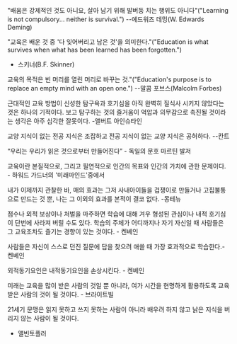 "배움은 강제적인 것도 아니요, 살아 남기 위해 발버둥 치는 행위도
아니다"("Learning is not compulsory... neither is survival.") --에드워즈
데밍(W. Edwards Deming)

"교육은 배운 것 중 '다 잊어버리고 남은 것'을 의미한다."("Education is
what survives when what has been learned has been forgotten.")
- 스키너(B.F. Skinner)

교육의 목적은 빈 머리를 열린 머리로 바꾸는 것."("Education's purpose is
to replace an empty mind with an open one.") --말콤 포브스(Malcolm
Forbes)

근대적인 교육 방법이 신성한 탐구욕과 호기심을 아직 완벽히 질식사 시키지
않았다는 것은 하나의 기적이다. 보고 탐구하는 것의 즐거움이 억압과
의무감으로 촉진될 것이라는 생각은 아주 심각한 잘못이다. -앨버트
아인슈타인

교양 지식이 없는 전공 지식은 조잡하고 전공 지식이 없는 교양 지식은
공허하다. --칸트

“우리는 우리가 읽은 것으로부터 만들어진다” - 독일의 문호 마르틴 발저

교육이란 본질적으로, 그리고 필연적으로 인간의 목표와 인간의 가치에 관한
문제이다. - 하워드 가드너의 '미래마인드'중에서

내가 이제까지 관찰한 바, 매의 효과는 그저 사내아이들을 겁쟁이로 만들거나
고집불통으로 만드는 것 뿐, 나는 그 이외의 효과를 본적이 결코 없다. -몽테뉴


점수나 외적 보상이나 처벌을 마주하면 학습에 대해 겨우 형성된 관심이나
내적 호기심이 단번에 사라져 버릴 수도 있다. 학습의 주체가 어디까지나
자기 자신일 때 사람들은 그 교육조차도 즐기는 경향이 있는 것이다. - 켄베인

사람들은 자신이 스스로 던진 질문에 답을 찾으려 애쓸 때 가장 효과적으로
학습한다.- 켄베인

외적동기요인은 내적동기요인을 손상시킨다. - 켄베인

미래는 교육을 많이 받은 사람의 것일 뿐 아니라, 여가 시간을 현명하게
활용하도록 교육받은 사람의 것이 될 것이다. - 브라이트빌


21세기 문맹은 읽지 못하고 쓰지 못하는 사람이 아니라
배우려 하지 않고 낡은 지식을 버리지 않는 사람이 될 것이다.
- 앨빈토플러
